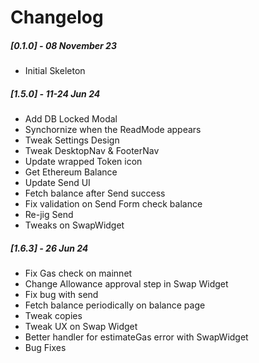 # Changelog

##### [0.1.0] - 08 November 23

- Initial Skeleton

##### [1.5.0] - 11-24 Jun 24

- Add DB Locked Modal
- Synchornize when the ReadMode appears
- Tweak Settings Design
- Tweak DesktopNav & FooterNav
- Update wrapped Token icon
- Get Ethereum Balance
- Update Send UI
- Fetch balance after Send success
- Fix validation on Send Form check balance
- Re-jig Send
- Tweaks on SwapWidget

##### [1.6.3] - 26 Jun 24

- Fix Gas check on mainnet
- Change Allowance approval step in Swap Widget
- Fix bug with send
- Fetch balance periodically on balance page
- Tweak copies
- Tweak UX on Swap Widget
- Better handler for estimateGas error with SwapWidget
- Bug Fixes